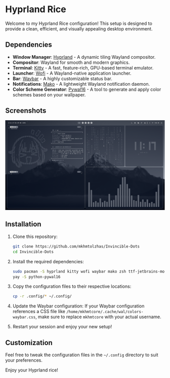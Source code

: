 # Hyprland Rice

Welcome to my Hyprland Rice configuration! This setup is designed to provide a clean, efficient, and visually appealing desktop environment.

## Dependencies

- **Window Manager**: [Hyprland](https://github.com/hyprwm/Hyprland) - A dynamic tiling Wayland compositor.
- **Compositor**: Wayland for smooth and modern graphics.
- **Terminal**: [Kitty](https://sw.kovidgoyal.net/kitty/) - A fast, feature-rich, GPU-based terminal emulator.
- **Launcher**: [Wofi](https://hg.sr.ht/~scoopta/wofi) - A Wayland-native application launcher.
- **Bar**: [Waybar](https://github.com/Alexays/Waybar) - A highly customizable status bar.
- **Notifications**: [Mako](https://github.com/emersion/mako) - A lightweight Wayland notification daemon.
- **Color Scheme Generator**: [Pywal16](https://github.com/adi1090x/pywal16) - A tool to generate and apply color schemes based on your wallpaper.

## Screenshots

![Desktop Screenshot](.config/screen/image.png)

## Installation

1. Clone this repository:
    ```bash
    git clone https://github.com/mkhmtolzhas/Invincible-Dots
    cd Invincible-Dots
    ```

2. Install the required dependencies:
    ```bash
    sudo pacman -S hyprland kitty wofi waybar mako zsh ttf-jetbrains-mono ttf-jetbrains-mono-nerd hyprpaper
    yay -S python-pywal16
    ```

3. Copy the configuration files to their respective locations:
    ```bash
    cp -r .config/* ~/.config/
    ```

4. Update the Waybar configuration:
    If your Waybar configuration references a CSS file like `/home/mkhmtcore/.cache/wal/colors-waybar.css`, make sure to replace `mkhmtcore` with your actual username.

5. Restart your session and enjoy your new setup!

## Customization

Feel free to tweak the configuration files in the `~/.config` directory to suit your preferences.

Enjoy your Hyprland rice!
